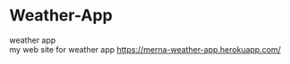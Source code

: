 # Weather-App
weather app <br>
my web site for weather app https://merna-weather-app.herokuapp.com/
